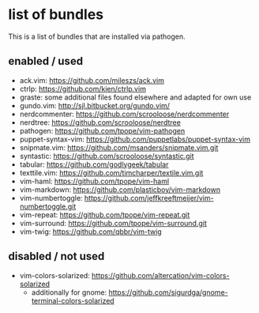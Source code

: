 # list of bundles

This is a list of bundles that are installed via pathogen.

## enabled / used

- ack.vim: https://github.com/mileszs/ack.vim
- ctrlp: https://github.com/kien/ctrlp.vim
- graste: some additional files found elsewhere and adapted for own use
- gundo.vim: http://sjl.bitbucket.org/gundo.vim/
- nerdcommenter: https://github.com/scrooloose/nerdcommenter
- nerdtree: https://github.com/scrooloose/nerdtree
- pathogen: https://github.com/tpope/vim-pathogen
- puppet-syntax-vim: https://github.com/puppetlabs/puppet-syntax-vim
- snipmate.vim: https://github.com/msanders/snipmate.vim.git
- syntastic: https://github.com/scrooloose/syntastic.git
- tabular: https://github.com/godlygeek/tabular
- texttile.vim: https://github.com/timcharper/textile.vim.git
- vim-haml: https://github.com/tpope/vim-haml
- vim-markdown: https://github.com/plasticboy/vim-markdown
- vim-numbertoggle: https://github.com/jeffkreeftmeijer/vim-numbertoggle.git
- vim-repeat: https://github.com/tpope/vim-repeat.git
- vim-surround: https://github.com/tpope/vim-surround.git
- vim-twig: https://github.com/qbbr/vim-twig

## disabled / not used

- vim-colors-solarized: https://github.com/altercation/vim-colors-solarized
    - additionally for gnome: https://github.com/sigurdga/gnome-terminal-colors-solarized
